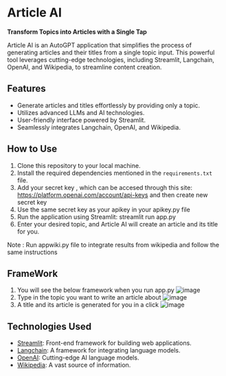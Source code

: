# Article AI

**Transform Topics into Articles with a Single Tap**

Article AI is an AutoGPT application that simplifies the process of generating articles and their titles from a single topic input. This powerful tool leverages cutting-edge technologies, including Streamlit, Langchain, OpenAI, and Wikipedia, to streamline content creation.

## Features

- Generate articles and titles effortlessly by providing only a topic.
- Utilizes advanced LLMs and AI technologies.
- User-friendly interface powered by Streamlit.
- Seamlessly integrates Langchain, OpenAI, and Wikipedia.

## How to Use

1. Clone this repository to your local machine.
2. Install the required dependencies mentioned in the `requirements.txt` file.
3. Add your secret key , which can be accesed through this site:
            https://platform.openai.com/account/api-keys
   and then create new secret key
4. Use the same secret key as your apikey in your apikey.py file 
5. Run the application using Streamlit:
         streamlit run app.py
6. Enter your desired topic, and Article AI will create an article and its title for you.

 Note : Run appwiki.py file to integrate results from wikipedia and follow the same instructions

## FrameWork 
1. You will see the below framework when you run app.py
![image](https://github.com/LikhithaAralimara/Article-AI/assets/128489410/e5ad8acd-4c07-447d-9bb1-1cedcd657285)
2. Type in the topic you want to write an article about
![image](https://github.com/LikhithaAralimara/Article-AI/assets/128489410/95294aed-549e-461b-983a-8d96fcab8887)
3. A title and its article is generated for you in a click
![image](https://github.com/LikhithaAralimara/Article-AI/assets/128489410/42ab686a-4eb8-4f69-a14e-97e5d5b08e86)



## Technologies Used

- [Streamlit](https://streamlit.io/): Front-end framework for building web applications.
- [Langchain](https://langchain.com/): A framework for integrating language models.
- [OpenAI](https://openai.com/): Cutting-edge AI language models.
- [Wikipedia](https://www.wikipedia.org/): A vast source of information.


